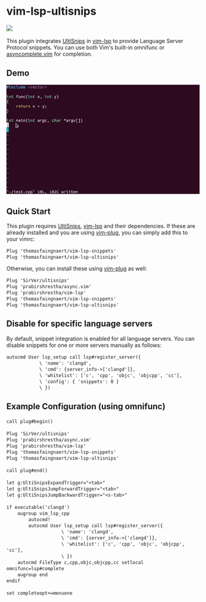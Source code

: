 # vim-lsp-ultisnips
![](https://github.com/thomasfaingnaert/vim-lsp-ultisnips/workflows/CI/badge.svg)

This plugin integrates [UltiSnips](https://github.com/SirVer/ultisnips) in [vim-lsp](https://github.com/prabirshrestha/vim-lsp) to provide Language Server Protocol snippets.
You can use both Vim's built-in omnifunc or [asyncomplete.vim](https://github.com/prabirshrestha/asyncomplete.vim) for completion.

## Demo
![GIF demo](https://raw.githubusercontent.com/thomasfaingnaert/images/master/demo-ultisnips.gif)

## Quick Start
This plugin requires [UltiSnips](https://github.com/SirVer/ultisnips), [vim-lsp](https://github.com/prabirshrestha/vim-lsp) and their dependencies.
If these are already installed and you are using [vim-plug](https://github.com/junegunn/vim-plug), you can simply add this to your vimrc:
```vim
Plug 'thomasfaingnaert/vim-lsp-snippets'
Plug 'thomasfaingnaert/vim-lsp-ultisnips'
```

Otherwise, you can install these using [vim-plug](https://github.com/junegunn/vim-plug) as well:
```vim
Plug 'SirVer/ultisnips'
Plug 'prabirshrestha/async.vim'
Plug 'prabirshrestha/vim-lsp'
Plug 'thomasfaingnaert/vim-lsp-snippets'
Plug 'thomasfaingnaert/vim-lsp-ultisnips'
```

## Disable for specific language servers
By default, snippet integration is enabled for all language servers. You can disable snippets for one or more servers manually as follows:
```vim
autocmd User lsp_setup call lsp#register_server({
            \ 'name': 'clangd',
            \ 'cmd': {server_info->['clangd']},
            \ 'whitelist': ['c', 'cpp', 'objc', 'objcpp', 'cc'],
            \ 'config': { 'snippets': 0 }
            \ })
```

## Example Configuration (using omnifunc)
```vim
call plug#begin()

Plug 'SirVer/ultisnips'
Plug 'prabirshrestha/async.vim'
Plug 'prabirshrestha/vim-lsp'
Plug 'thomasfaingnaert/vim-lsp-snippets'
Plug 'thomasfaingnaert/vim-lsp-ultisnips'

call plug#end()

let g:UltiSnipsExpandTrigger="<tab>"
let g:UltiSnipsJumpForwardTrigger="<tab>"
let g:UltiSnipsJumpBackwardTrigger="<s-tab>"

if executable('clangd')
    augroup vim_lsp_cpp
        autocmd!
        autocmd User lsp_setup call lsp#register_server({
                    \ 'name': 'clangd',
                    \ 'cmd': {server_info->['clangd']},
                    \ 'whitelist': ['c', 'cpp', 'objc', 'objcpp', 'cc'],
                    \ })
	autocmd FileType c,cpp,objc,objcpp,cc setlocal omnifunc=lsp#complete
    augroup end
endif

set completeopt+=menuone
```
